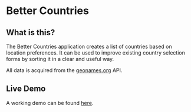# Better Countries
## What is this?
The Better Countries application creates a list of countries based on location preferences. It can be used to improve existing country selection forms by sorting it in a clear and useful way.

All data is acquired from the [geonames.org](http://geonames.org/) API.

## Live Demo
A working demo can be found [here](https://better-countries.herokuapp.com).
